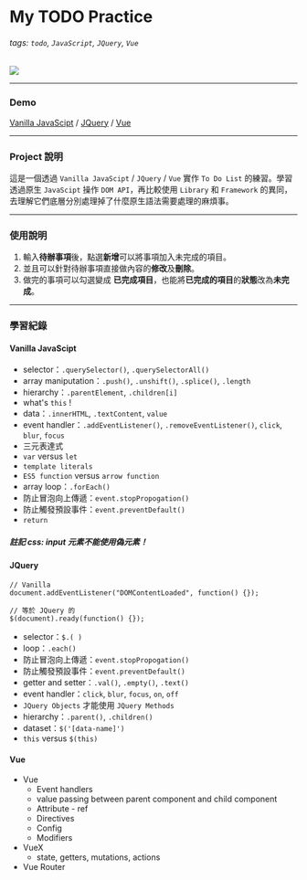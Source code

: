 # My TODO Practice

###### tags: `todo`, `JavaScript`, `JQuery`, `Vue`

![](https://i.imgur.com/oNP1uv9.gif)

---

### Demo

[Vanilla JavaScipt](https://askiebaby.github.io/todo/js-version/) / [JQuery](https://askiebaby.github.io/todo/jq-version/) / [Vue](https://askiebaby.github.io/todo/vue-version/)

---

### Project 說明

這是一個透過 `Vanilla JavaScipt` / `JQuery` / `Vue` 實作 `To Do List` 的練習。學習透過原生 `JavaScipt` 操作 `DOM API`，再比較使用 `Library` 和 `Framework` 的異同，去理解它們底層分別處理掉了什麼原生語法需要處理的麻煩事。

---

### 使用說明

1. 輸入**待辦事項**後，點選**新增**可以將事項加入未完成的項目。
2. 並且可以針對待辦事項直接做內容的**修改**及**刪除**。
3. 做完的事項可以勾選變成 **已完成項目**，也能將**已完成的項目**的**狀態**改為**未完成**。

---

### 學習紀錄

#### Vanilla JavaScipt

- selector：`.querySelector()`, `.querySelectorAll()`
- array maniputation：`.push()`, `.unshift()`, `.splice()`, `.length`
- hierarchy：`.parentElement`, `.children[i]`
- what's `this` !
- data：`.innerHTML`, `.textContent`, `value`
- event handler：`.addEventListener()`, `.removeEventListener()`, `click`, `blur`, `focus`
- 三元表達式
- `var` versus `let`
- `template literals`
- `ES5 function` versus `arrow function`
- array loop：`.forEach()`
- 防止冒泡向上傳遞：`event.stopPropogation()`
- 防止觸發預設事件：`event.preventDefault()`
- `return`

##### 註記 css: input 元素不能使用偽元素！

#### JQuery

```javascript=
// Vanilla
document.addEventListener("DOMContentLoaded", function() {});

// 等於 JQuery 的
$(document).ready(function() {});
```

- selector：`$.( )`
- loop：`.each()`
- 防止冒泡向上傳遞：`event.stopPropogation()`
- 防止觸發預設事件：`event.preventDefault()`
- getter and setter：`.val()`, `.empty()`, `.text()`
- event handler：`click`, `blur`, `focus`, `on`, `off`
- `JQuery Objects` 才能使用 `JQuery Methods`
- hierarchy：`.parent()`, `.children()`
- dataset：`$('[data-name]')`
- `this` versus `$(this)`

#### Vue

- Vue
  - Event handlers
  - value passing between parent component and child component
  - Attribute - ref
  - Directives
  - Config
  - Modifiers
- VueX
  - state, getters, mutations, actions
- Vue Router
